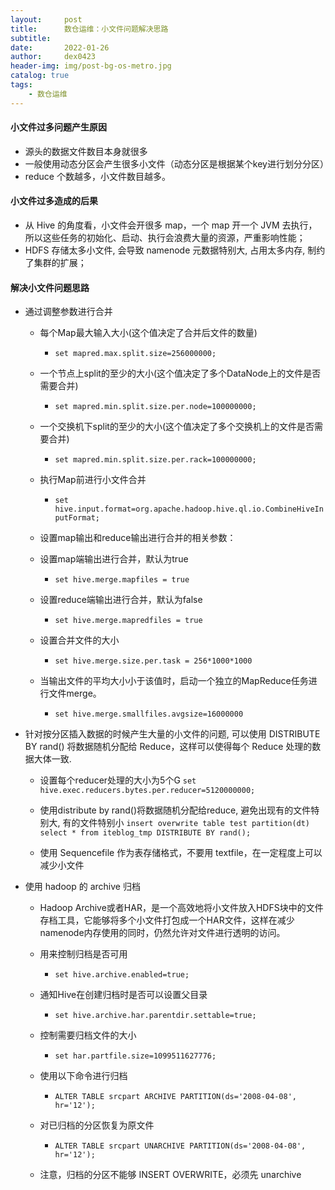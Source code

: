 ```yaml
---
layout:     post
title:      数仓运维：小文件问题解决思路
subtitle:   
date:       2022-01-26
author:     dex0423
header-img: img/post-bg-os-metro.jpg
catalog: true
tags:
    - 数仓运维
---
```



#### 小文件过多问题产生原因

- 源头的数据文件数目本身就很多
- 一般使用动态分区会产生很多小文件（动态分区是根据某个key进行划分分区）
- reduce 个数越多，小文件数目越多。

#### 小文件过多造成的后果

- 从 Hive 的角度看，小文件会开很多 map，一个 map 开一个 JVM 去执行，所以这些任务的初始化、启动、执行会浪费大量的资源，严重影响性能；
- HDFS 存储太多小文件, 会导致 namenode 元数据特别大, 占用太多内存, 制约了集群的扩展；

#### 解决小文件问题思路

- 通过调整参数进行合并

    - 每个Map最大输入大小(这个值决定了合并后文件的数量)
      - `set mapred.max.split.size=256000000;`

    - 一个节点上split的至少的大小(这个值决定了多个DataNode上的文件是否需要合并)
      - `set mapred.min.split.size.per.node=100000000;`

    - 一个交换机下split的至少的大小(这个值决定了多个交换机上的文件是否需要合并)
      - `set mapred.min.split.size.per.rack=100000000;`

    - 执行Map前进行小文件合并
      - `set hive.input.format=org.apache.hadoop.hive.ql.io.CombineHiveInputFormat;`

    - 设置map输出和reduce输出进行合并的相关参数：

    - 设置map端输出进行合并，默认为true
      - `set hive.merge.mapfiles = true`

    - 设置reduce端输出进行合并，默认为false
      - `set hive.merge.mapredfiles = true`

    - 设置合并文件的大小
      - `set hive.merge.size.per.task = 256*1000*1000`

    - 当输出文件的平均大小小于该值时，启动一个独立的MapReduce任务进行文件merge。
      - `set hive.merge.smallfiles.avgsize=16000000`

- 针对按分区插入数据的时候产生大量的小文件的问题, 可以使用 DISTRIBUTE BY rand() 将数据随机分配给 Reduce，这样可以使得每个 Reduce 处理的数据大体一致.

  - 设置每个reducer处理的大小为5个G
  `set hive.exec.reducers.bytes.per.reducer=5120000000;`

  - 使用distribute by rand()将数据随机分配给reduce, 避免出现有的文件特别大, 有的文件特别小
  `insert overwrite table test partition(dt)
  select * from iteblog_tmp
  DISTRIBUTE BY rand();
  `
  - 使用 Sequencefile 作为表存储格式，不要用 textfile，在一定程度上可以减少小文件

- 使用 hadoop 的 archive 归档
  - Hadoop Archive或者HAR，是一个高效地将小文件放入HDFS块中的文件存档工具，它能够将多个小文件打包成一个HAR文件，这样在减少namenode内存使用的同时，仍然允许对文件进行透明的访问。

  - 用来控制归档是否可用
    - `set hive.archive.enabled=true;`
  - 通知Hive在创建归档时是否可以设置父目录
    - `set hive.archive.har.parentdir.settable=true;`
  - 控制需要归档文件的大小
    - `set har.partfile.size=1099511627776;`
  - 使用以下命令进行归档
    - `ALTER TABLE srcpart ARCHIVE PARTITION(ds='2008-04-08', hr='12');`
  - 对已归档的分区恢复为原文件
    - `ALTER TABLE srcpart UNARCHIVE PARTITION(ds='2008-04-08', hr='12');`

  - 注意，归档的分区不能够 INSERT OVERWRITE，必须先 unarchive